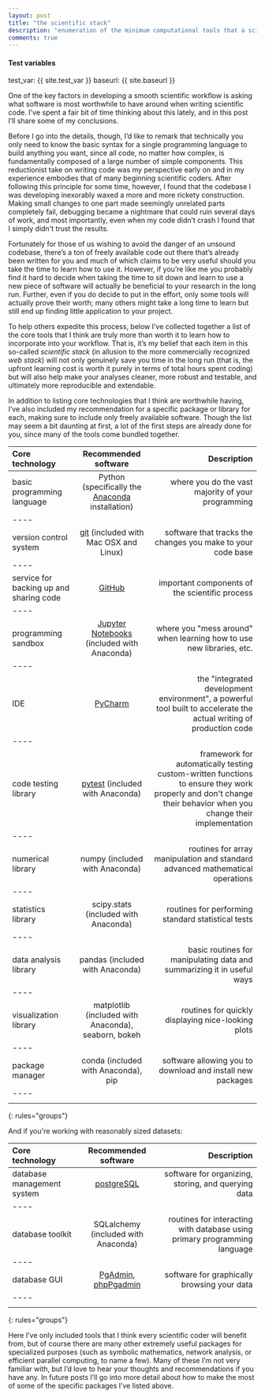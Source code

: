 ```yaml
---
layout: post
title: "the scientific stack"
description: "enumeration of the minimum computational tools that a scientist should have"
comments: true
---
```


#### Test variables 
test_var: {{ site.test_var }}
baseurl: {{ site.baseurl }}

One of the key factors in developing a smooth scientific workflow is asking what software is most worthwhile to have around when writing scientific code. I've spent a fair bit of time thinking about this lately, and in this post I’ll share some of my conclusions.

Before I go into the details, though, I’d like to remark that technically you only need to know the basic syntax for a single programming language to build anything you want, since all code, no matter how complex, is fundamentally composed of a large number of simple components. This reductionist take on writing code was my perspective early on and in my experience embodies that of many beginning scientific coders. After following this principle for some time, however, I found that the codebase I was developing inexorably waxed a more and more rickety construction. Making small changes to one part made seemingly unrelated parts completely fail, debugging became a nightmare that could ruin several days of work, and most importantly, even when my code didn’t crash I found that I simply didn't trust the results.

Fortunately for those of us wishing to avoid the danger of an unsound codebase, there’s a ton of freely available code out there that’s already been written for you and much of which claims to be very useful should you take the time to learn how to use it. However, if you’re like me you probably find it hard to decide when taking the time to sit down and learn to use a new piece of software will actually be beneficial to your research in the long run. Further, even if you do decide to put in the effort, only some tools will actually prove their worth; many others might take a long time to learn but still end up finding little application to your project.

To help others expedite this process, below I’ve collected together a list of the core tools that I think are truly more than worth it to learn how to incorporate into your workflow. That is, it’s my belief that each item in this so-called *scientific stack* (in allusion to the more commercially recognized *web stack*) will not only genuinely save you time in the long run (that is, the upfront learning cost is worth it purely in terms of total hours spent coding) but will also help make your analyses cleaner, more robust and testable, and ultimately more reproducible and extendable.

In addition to listing core technologies that I think are worthwhile having, I’ve also included my recommendation for a specific package or library for each, making sure to include only freely available software. Though the list may seem a bit daunting at first, a lot of the first steps are already done for you, since many of the tools come bundled together. 

| Core technology | Recommended software | Description |
|:--------------- |:----------------:| -----------:|
| basic programming language | Python (specifically the [Anaconda][anaconda] installation) | where you do the vast majority of your programming |
|----
| version control system | [git][git] (included with Mac OSX and Linux) | software that tracks the changes you make to your code base |
|----
| service for backing up and sharing code | [GitHub][github] | important components of the scientific process |
|----
| programming sandbox | [Jupyter Notebooks][jupyter] (included with Anaconda) | where you "mess around" when learning how to use new libraries, etc. |
|----
| IDE | [PyCharm][pycharm] | the "integrated development environment", a powerful tool built to accelerate the actual writing of production code |
|----
| code testing library | [pytest][pytest] (included with Anaconda) | framework for automatically testing custom-written functions to ensure they work properly and don't change their behavior when you change their implementation |
|----
| numerical library | numpy (included with Anaconda) | routines for array manipulation and standard advanced mathematical operations | 
|----
| statistics library | scipy.stats (included with Anaconda) | routines for performing standard statistical tests |
|----
| data analysis library | pandas (included with Anaconda) | basic routines for manipulating data and summarizing it in useful ways |
|----
| visualization library | matplotlib (included with Anaconda), seaborn, bokeh | routines for quickly displaying nice-looking plots |
|----
| package manager | conda (included with Anaconda), pip | software allowing you to download and install new packages |
|----
||||
{: rules="groups"}

[anaconda]: https://www.continuum.io/why-anaconda
[git]: https://git-scm.com
[github]: https://github.com
[jupyter]: http://jupyter.org
[pycharm]: https://www.jetbrains.com/pycharm/
[pytest]: http://doc.pytest.org/en/latest/ 

And if you're working with reasonably sized datasets:

| Core technology | Recommended software | Description |
|:----------- |:-----------:| ---------:|
| database management system | [postgreSQL][postgres] | software for organizing, storing, and querying data |
|----
| database toolkit | SQLalchemy (included with Anaconda) | routines for interacting with database using primary programming language |
|----
| database GUI | [PgAdmin][pgadmin], [phpPgadmin][phppgadmin] | software for graphically browsing your data | 
|----
||||
{: rules="groups"}

[postgres]: http://www.postgresql.org
[pgadmin]: https://www.pgadmin.org
[phppgadmin]: http://phppgadmin.sourceforge.net/doku.php

Here I’ve only included tools that I think every scientific coder will benefit from, but of course there are many other extremely useful packages for specialized purposes (such as symbolic mathematics, network analysis, or efficient parallel computing, to name a few). Many of these I’m not very familiar with, but I’d love to hear your thoughts and recommendations if you have any. In future posts I’ll go into more detail about how to make the most of some of the specific packages I’ve listed above.
